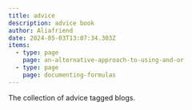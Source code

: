 ```yaml
---
title: advice
description: advice book
author: Aliafriend
date: 2024-05-03T13:07:34.303Z
items:
  - type: page
    page: an-alternative-approach-to-using-and-or
  - type: page
    page: documenting-formulas
---
```

The collection of advice tagged blogs.